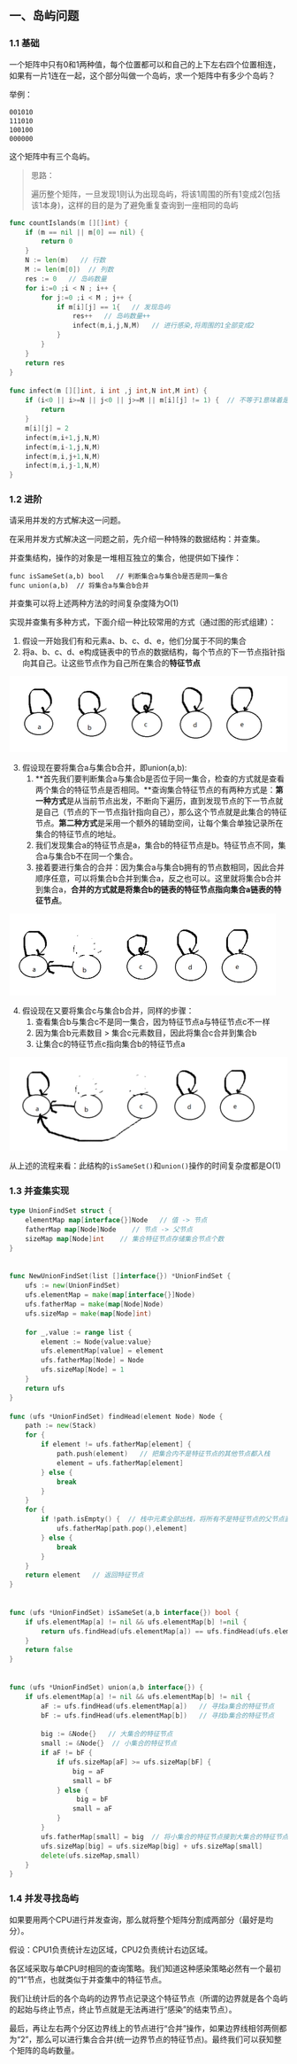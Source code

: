 ## 一、岛屿问题

### 1.1 基础

一个矩阵中只有0和1两种值，每个位置都可以和自己的上下左右四个位置相连，如果有一片1连在一起，这个部分叫做一个岛屿，求一个矩阵中有多少个岛屿？

举例：

```
001010
111010
100100
000000
```

这个矩阵中有三个岛屿。

> 思路：
>
> 遍历整个矩阵，一旦发现1则认为出现岛屿，将该1周围的所有1变成2(包括该1本身)，这样的目的是为了避免重复查询到一座相同的岛屿

```go
func countIslands(m [][]int) {
    if (m == nil || m[0] == nil) {
        return 0
    }
    N := len(m)   // 行数
    M := len(m[0])  // 列数
    res := 0   // 岛屿数量
    for i:=0 ;i < N ; i++ {
        for j:=0 ;i < M ; j++ {
            if m[i][j] == 1{   // 发现岛屿
                res++   // 岛屿数量++
                infect(m,i,j,N,M)   // 进行感染,将周围的1全部变成2
            }
        }
    }
    return res
}

func infect(m [][]int, i int ,j int,N int,M int) {
    if (i<0 || i>=N || j<0 || j>=M || m[i][j] != 1) {  // 不等于1意味着是0或者2
        return
    }
    m[i][j] = 2
    infect(m,i+1,j,N,M)
    infect(m,i-1,j,N,M)
    infect(m,i,j+1,N,M)
    infect(m,i,j-1,N,M)
}
```

### 1.2 进阶

请采用并发的方式解决这一问题。

在采用并发方式解决这一问题之前，先介绍一种特殊的数据结构：并查集。

并查集结构，操作的对象是一堆相互独立的集合，他提供如下操作：

```
func isSameSet(a,b) bool   // 判断集合a与集合b是否是同一集合
func union(a,b)  // 将集合a与集合b合并
```

并查集可以将上述两种方法的时间复杂度降为O(1)

实现并查集有多种方式，下面介绍一种比较常用的方式（通过图的形式组建）：

1. 假设一开始我们有和元素a、b、c、d、e，他们分属于不同的集合
2. 将a、b、c、d、e构成链表中的节点的数据结构，每个节点的下一节点指针指向其自己。让这些节点作为自己所在集合的**特征节点**

<img src="18.有序表与归并表.assets/image-20230414110933693.png" alt="image-20230414110933693" style="zoom:50%;" />

3. 假设现在要将集合a与集合b合并，即union(a,b):
   1. **首先我们要判断集合a与集合b是否位于同一集合，检查的方式就是查看两个集合的特征节点是否相同。**查询集合特征节点的有两种方式是：**第一种方式**是从当前节点出发，不断向下遍历，直到发现节点的下一节点就是自己（节点的下一节点指针指向自己），那么这个节点就是此集合的特征节点。**第二种方式**是采用一个额外的辅助空间，让每个集合单独记录所在集合的特征节点的地址。
   2. 我们发现集合a的特征节点是a，集合b的特征节点是b。特征节点不同，集合a与集合b不在同一个集合。
   3. 接着要进行集合的合并：因为集合a与集合b拥有的节点数相同，因此合并顺序任意，可以将集合b合并到集合a，反之也可以。这里就将集合b合并到集合a，**合并的方式就是将集合b的链表的特征节点指向集合a链表的特征节点**。

<img src="18.有序表与归并表.assets/image-20230414111024952.png" alt="image-20230414111024952" style="zoom:50%;" />

4. 假设现在又要将集合c与集合b合并，同样的步骤：
   1. 查看集合b与集合c不是同一集合，因为特征节点a与特征节点c不一样
   2. 因为集合b元素数目 > 集合c元素数目，因此将集合c合并到集合b
   3. 让集合c的特征节点c指向集合b的特征节点a

<img src="18.有序表与归并表.assets/image-20230414111305149.png" alt="image-20230414111305149" style="zoom:50%;" />

从上述的流程来看：此结构的`isSameSet()`和`union()`操作的时间复杂度都是O(1)

### 1.3 并查集实现

```go
type UnionFindSet struct {
    elementMap map[interface{}]Node   // 值 -> 节点
    fatherMap map[Node]Node    // 节点 -> 父节点
    sizeMap map[Node]int    // 集合特征节点存储集合节点个数
}


func NewUnionFindSet(list []interface{}) *UnionFindSet {
    ufs := new(UnionFindSet)
    ufs.elementMap = make(map[interface{}]Node)
    ufs.fatherMap = make(map[Node]Node)
    ufs.sizeMap = make(map[Node]int)
    
    for _,value := range list {
        element := Node{value:value}
        ufs.elementMap[value] = element
        ufs.fatherMap[Node] = Node
        ufs.sizeMap[Node] = 1
    }
    return ufs
}

func (ufs *UnionFindSet) findHead(element Node) Node {
    path := new(Stack)
    for {
        if element != ufs.fatherMap[element] {
            path.push(element)   // 把集合内不是特征节点的其他节点都入栈
            element = ufs.fatherMap[element]
        } else {
            break
        }
    }
    for {
        if !path.isEmpty() {  // 栈中元素全部出栈，将所有不是特征节点的父节点直接设置为特征节点，更加方便后续的查询
            ufs.fatherMap[path.pop(),element]
        } else {
            break
        }
    }
    return element   // 返回特征节点
}


func (ufs *UnionFindSet) isSameSet(a,b interface{}) bool {
    if ufs.elementMap[a] != nil && ufs.elementMap[b] !=nil {
        return ufs.findHead(ufs.elementMap[a]) == ufs.findHead(ufs.elementMap[b])
    }
    return false
}


func (ufs *UnionFindSet) union(a,b interface{}) {
    if ufs.elementMap[a] != nil && ufs.elementMap[b] != nil {
        aF := ufs.findHead(ufs.elementMap[a])   // 寻找a集合的特征节点
        bF := ufs.findHead(ufs.elementMap[b])   // 寻找b集合的特征节点
        
        big := &Node{}   // 大集合的特征节点
        small := &Node{}  // 小集合的特征节点
        if aF != bF {
            if ufs.sizeMap[aF] >= ufs.sizeMap[bF] {
                big = aF
                small = bF
            } else {
                 big = bF
                small = aF
            }
        }
        ufs.fatherMap[small] = big  // 将小集合的特征节点接到大集合的特征节点上
        ufs.sizeMap[big] = ufs.sizeMap[big] + ufs.sizeMap[small]
        delete(ufs.sizeMap,small)
    }
}
```

### 1.4 并发寻找岛屿

如果要用两个CPU进行并发查询，那么就将整个矩阵分割成两部分（最好是均分）。

假设：CPU1负责统计左边区域，CPU2负责统计右边区域。

各区域采取与单CPU时相同的查询策略。我们知道这种感染策略必然有一个最初的“1”节点，也就类似于并查集中的特征节点。

我们让统计后的各个岛屿的边界节点记录这个特征节点（所谓的边界就是各个岛屿的起始与终止节点，终止节点就是无法再进行“感染”的结束节点）。

最后，再让左右两个分区边界线上的节点进行“合并”操作，如果边界线相邻两侧都为“2”，那么可以进行集合合并(统一边界节点的特征节点)。最终我们可以获知整个矩阵的岛屿数量。